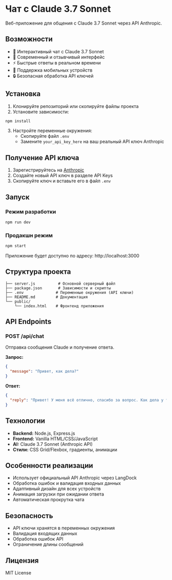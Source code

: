 # Чат с Claude 3.7 Sonnet

Веб-приложение для общения с Claude 3.7 Sonnet через API Anthropic.

## Возможности

- 💬 Интерактивный чат с Claude 3.7 Sonnet
- 🎨 Современный и отзывчивый интерфейс
- ⚡ Быстрые ответы в реальном времени
- 📱 Поддержка мобильных устройств
- 🔒 Безопасная обработка API ключей

## Установка

1. Клонируйте репозиторий или скопируйте файлы проекта
2. Установите зависимости:
```bash
npm install
```

3. Настройте переменные окружения:
   - Скопируйте файл `.env` 
   - Замените `your_api_key_here` на ваш реальный API ключ Anthropic

## Получение API ключа

1. Зарегистрируйтесь на [Anthropic](https://console.anthropic.com/)
2. Создайте новый API ключ в разделе API Keys
3. Скопируйте ключ и вставьте его в файл `.env`

## Запуск

### Режим разработки
```bash
npm run dev
```

### Продакшн режим
```bash
npm start
```

Приложение будет доступно по адресу: http://localhost:3000

## Структура проекта

```
├── server.js          # Основной серверный файл
├── package.json       # Зависимости и скрипты
├── .env              # Переменные окружения (API ключи)
├── README.md         # Документация
└── public/
    └── index.html    # Фронтенд приложения
```

## API Endpoints

### POST /api/chat
Отправка сообщения Claude и получение ответа.

**Запрос:**
```json
{
  "message": "Привет, как дела?"
}
```

**Ответ:**
```json
{
  "reply": "Привет! У меня всё отлично, спасибо за вопрос. Как дела у тебя?"
}
```

## Технологии

- **Backend:** Node.js, Express.js
- **Frontend:** Vanilla HTML/CSS/JavaScript
- **AI:** Claude 3.7 Sonnet (Anthropic API)
- **Стили:** CSS Grid/Flexbox, градиенты, анимации

## Особенности реализации

- Использует официальный API Anthropic через LangDock
- Обработка ошибок и валидация входных данных
- Адаптивный дизайн для всех устройств
- Анимация загрузки при ожидании ответа
- Автоматическая прокрутка чата

## Безопасность

- API ключи хранятся в переменных окружения
- Валидация входящих данных
- Обработка ошибок API
- Ограничение длины сообщений

## Лицензия

MIT License